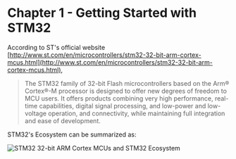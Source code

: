 # Chapter 1 - Getting Started with STM32

According to ST's official website [http://www.st.com/en/microcontrollers/stm32-32-bit-arm-cortex-mcus.html](http://www.st.com/en/microcontrollers/stm32-32-bit-arm-cortex-mcus.html), 
> The STM32 family of 32-bit Flash microcontrollers based on the Arm® Cortex®-M processor is designed to offer new degrees of freedom to MCU users. It offers products combining very high performance, real-time capabilities, digital signal processing, and low-power and low-voltage operation, and connectivity, while maintaining full integration and ease of development.

STM32's Ecosystem can be summarized as:


![STM32 32-bit ARM Cortex MCUs and STM32 Ecosystem](http://www.st.com/content/ccc/fragment/product_related/class_information/class_level_diagram/group0/1b/96/39/54/20/23/46/bf/stm32_cl1734/files/stm32_cl1734.jpg/_jcr_content/translations/en.stm32_cl1734.jpg)

